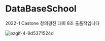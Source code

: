 # DataBaseSchool
2022-1 Castone 창의경진 대회 8조 출품작입니다

![ezgif-4-9d5371524d](https://user-images.githubusercontent.com/53340295/172396603-02db1d38-7537-4de0-ab00-87f117ad4895.gif)
